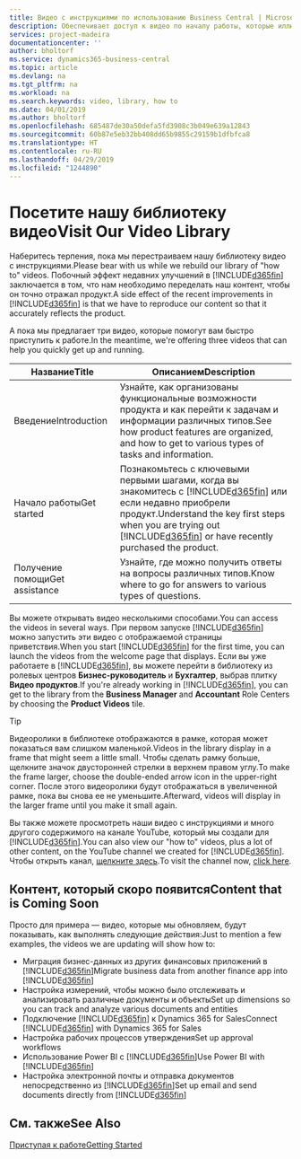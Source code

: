 ```yaml
---
title: Видео с инструкциями по использованию Business Central | Microsoft Docs
description: Обеспечивает доступ к видео по началу работы, которые иллюстрируют выполнение типовых задач.
services: project-madeira
documentationcenter: ''
author: bholtorf
ms.service: dynamics365-business-central
ms.topic: article
ms.devlang: na
ms.tgt_pltfrm: na
ms.workload: na
ms.search.keywords: video, library, how to
ms.date: 04/01/2019
ms.author: bholtorf
ms.openlocfilehash: 685487de30a50defa5fd3908c3b049e639a12843
ms.sourcegitcommit: 60b87e5eb32bb408dd65b9855c29159b1dfbfca8
ms.translationtype: HT
ms.contentlocale: ru-RU
ms.lasthandoff: 04/29/2019
ms.locfileid: "1244890"
---
```

# <a name="visit-our-video-library"></a><span data-ttu-id="70e24-103">Посетите нашу библиотеку видео</span><span class="sxs-lookup"><span data-stu-id="70e24-103">Visit Our Video Library</span></span>
<span data-ttu-id="70e24-104">Наберитесь терпения, пока мы перестраиваем нашу библиотеку видео с инструкциями.</span><span class="sxs-lookup"><span data-stu-id="70e24-104">Please bear with us while we rebuild our library of "how to" videos.</span></span> <span data-ttu-id="70e24-105">Побочный эффект недавних улучшений в [!INCLUDE[d365fin](includes/d365fin_md.md)] заключается в том, что нам необходимо переделать наш контент, чтобы он точно отражал продукт.</span><span class="sxs-lookup"><span data-stu-id="70e24-105">A side effect of the recent improvements in [!INCLUDE[d365fin](includes/d365fin_md.md)] is that we have to reproduce our content so that it accurately reflects the product.</span></span>

<span data-ttu-id="70e24-106">А пока мы предлагает три видео, которые помогут вам быстро приступить к работе.</span><span class="sxs-lookup"><span data-stu-id="70e24-106">In the meantime, we're offering three videos that can help you quickly get up and running.</span></span>

|<span data-ttu-id="70e24-107">Название</span><span class="sxs-lookup"><span data-stu-id="70e24-107">Title</span></span>|<span data-ttu-id="70e24-108">Описанием</span><span class="sxs-lookup"><span data-stu-id="70e24-108">Description</span></span>|
|----|----|
|<span data-ttu-id="70e24-109">Введение</span><span class="sxs-lookup"><span data-stu-id="70e24-109">Introduction</span></span>|<span data-ttu-id="70e24-110">Узнайте, как организованы функциональные возможности продукта и как перейти к задачам и информации различных типов.</span><span class="sxs-lookup"><span data-stu-id="70e24-110">See how product features are organized, and how to get to various types of tasks and information.</span></span>|
|<span data-ttu-id="70e24-111">Начало работы</span><span class="sxs-lookup"><span data-stu-id="70e24-111">Get started</span></span>|<span data-ttu-id="70e24-112">Познакомьтесь с ключевыми первыми шагами, когда вы знакомитесь с [!INCLUDE[d365fin](includes/d365fin_md.md)] или если недавно приобрели продукт.</span><span class="sxs-lookup"><span data-stu-id="70e24-112">Understand the key first steps when you are trying out [!INCLUDE[d365fin](includes/d365fin_md.md)] or have recently purchased the product.</span></span> |
|<span data-ttu-id="70e24-113">Получение помощи</span><span class="sxs-lookup"><span data-stu-id="70e24-113">Get assistance</span></span>|<span data-ttu-id="70e24-114">Узнайте, где можно получить ответы на вопросы различных типов.</span><span class="sxs-lookup"><span data-stu-id="70e24-114">Know where to go for answers to various types of questions.</span></span>|

<span data-ttu-id="70e24-115">Вы можете открывать видео несколькими способами.</span><span class="sxs-lookup"><span data-stu-id="70e24-115">You can access the videos in several ways.</span></span> <span data-ttu-id="70e24-116">При первом запуске [!INCLUDE[d365fin](includes/d365fin_md.md)] можно запустить эти видео с отображаемой страницы приветствия.</span><span class="sxs-lookup"><span data-stu-id="70e24-116">When you start [!INCLUDE[d365fin](includes/d365fin_md.md)] for the first time, you can launch the videos from the welcome page that displays.</span></span> <span data-ttu-id="70e24-117">Если вы уже работаете в [!INCLUDE[d365fin](includes/d365fin_md.md)], вы можете перейти в библиотеку из ролевых центров **Бизнес-руководитель** и **Бухгалтер**, выбрав плитку **Видео продуктов**.</span><span class="sxs-lookup"><span data-stu-id="70e24-117">If you're already working in [!INCLUDE[d365fin](includes/d365fin_md.md)], you can get to the library from the **Business Manager** and **Accountant** Role Centers by choosing the **Product Videos** tile.</span></span>

> [!Tip]  
> <span data-ttu-id="70e24-118">Видеоролики в библиотеке отображаются в рамке, которая может показаться вам слишком маленькой.</span><span class="sxs-lookup"><span data-stu-id="70e24-118">Videos in the library display in a frame that might seem a little small.</span></span> <span data-ttu-id="70e24-119">Чтобы сделать рамку больше, щелкните значок двусторонней стрелки в верхнем правом углу.</span><span class="sxs-lookup"><span data-stu-id="70e24-119">To make the frame larger, choose the double-ended arrow icon in the upper-right corner.</span></span> <span data-ttu-id="70e24-120">После этого видеоролики будут отображаться в увеличенной рамке, пока вы снова ее не уменьшите.</span><span class="sxs-lookup"><span data-stu-id="70e24-120">Afterward, videos will display in the larger frame until you make it small again.</span></span>

<span data-ttu-id="70e24-121">Вы также можете просмотреть наши видео с инструкциями и много другого содержимого на канале YouTube, который мы создали для [!INCLUDE[d365fin](includes/d365fin_md.md)].</span><span class="sxs-lookup"><span data-stu-id="70e24-121">You can also view our "how to" videos, plus a lot of other content, on the YouTube channel we created for [!INCLUDE[d365fin](includes/d365fin_md.md)].</span></span> <span data-ttu-id="70e24-122">Чтобы открыть канал, [щелкните здесь](https://go.microsoft.com/fwlink/?linkid=851533).</span><span class="sxs-lookup"><span data-stu-id="70e24-122">To visit the channel now, [click here](https://go.microsoft.com/fwlink/?linkid=851533).</span></span>

## <a name="content-that-is-coming-soon"></a><span data-ttu-id="70e24-123">Контент, который скоро появится</span><span class="sxs-lookup"><span data-stu-id="70e24-123">Content that is Coming Soon</span></span>
<span data-ttu-id="70e24-124">Просто для примера — видео, которые мы обновляем, будут показывать, как выполнять следующие действия:</span><span class="sxs-lookup"><span data-stu-id="70e24-124">Just to mention a few examples, the videos we are updating will show how to:</span></span>  

* <span data-ttu-id="70e24-125">Миграция бизнес-данных из других финансовых приложений в [!INCLUDE[d365fin](includes/d365fin_md.md)]</span><span class="sxs-lookup"><span data-stu-id="70e24-125">Migrate business data from another finance app into [!INCLUDE[d365fin](includes/d365fin_md.md)]</span></span>  
* <span data-ttu-id="70e24-126">Настройка измерений, чтобы можно было отслеживать и анализировать различные документы и объекты</span><span class="sxs-lookup"><span data-stu-id="70e24-126">Set up dimensions so you can track and analyze various documents and entities</span></span>
* <span data-ttu-id="70e24-127">Подключение [!INCLUDE[d365fin](includes/d365fin_md.md)] к Dynamics 365 for Sales</span><span class="sxs-lookup"><span data-stu-id="70e24-127">Connect [!INCLUDE[d365fin](includes/d365fin_md.md)] with Dynamics 365 for Sales</span></span>
* <span data-ttu-id="70e24-128">Настройка рабочих процессов утверждения</span><span class="sxs-lookup"><span data-stu-id="70e24-128">Set up approval workflows</span></span>  
* <span data-ttu-id="70e24-129">Использование Power BI с [!INCLUDE[d365fin](includes/d365fin_md.md)]</span><span class="sxs-lookup"><span data-stu-id="70e24-129">Use Power BI with [!INCLUDE[d365fin](includes/d365fin_md.md)]</span></span>  
* <span data-ttu-id="70e24-130">Настройка электронной почты и отправка документов непосредственно из [!INCLUDE[d365fin](includes/d365fin_md.md)]</span><span class="sxs-lookup"><span data-stu-id="70e24-130">Set up email and send documents directly from [!INCLUDE[d365fin](includes/d365fin_md.md)]</span></span>  

## <a name="see-also"></a><span data-ttu-id="70e24-131">См. также</span><span class="sxs-lookup"><span data-stu-id="70e24-131">See Also</span></span>
[<span data-ttu-id="70e24-132">Приступая к работе</span><span class="sxs-lookup"><span data-stu-id="70e24-132">Getting Started</span></span>](product-get-started.md)
